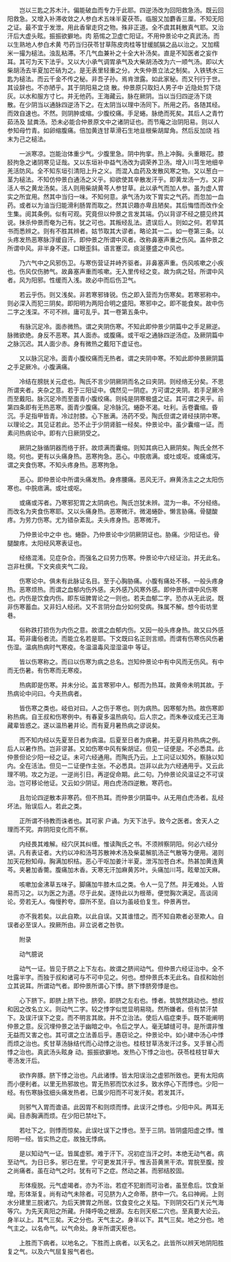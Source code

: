 <!-- { "loadSidebar": true } -->
　　岂以三匙之苏木汁。偏能破血而专力于此耶。四逆汤改为回阳救急汤。既云回阳救急。又增入补滞收敛之人参白术五味半夏茯苓。临服又加麝香三厘。不知无阳之证。最不宜于发泄。用此香窜走窍之物。殊非正道。全不虞其耗散真气耶。又治汗后大虚头眩。振振欲擗地。肉 筋惕之卫虚亡阳证。不用仲景论中之真武汤。而以生熟地人参白术黄 芍药当归茯苓甘草陈皮肉桂等甘缓腻膈之品以治之。又加糯米一撮为槌法。浊乱粘滞。不几气血兼补之十全大补汤矣。直是不知医者之妄作耳。其可为天下法乎。又以大小承气调胃承气及大柴胡汤改为六一顺气汤。即以大柴胡汤去半夏加芒硝为之。是无表里轻重之分。大失仲景立法之制矣。入铁锈水三匙为槌法。而云千金不传之秘。非吾子孙。焉肯泄露。如此家秘。而又刊行于世。其设辞也。不亦陋乎。其于阴阳易之烧 散。仲景原只取妇人男子中 近隐处剪下烧灰。以水和服方寸匕。并无他药。王海藏云。脉在厥阴。当以当归四逆汤下烧 散。在少阴当以通脉四逆汤下之。在太阴当以理中汤同下。所用之药。各随其经。而效自速也。不然。则阴肿或缩。少腹绞痛。手足蜷。脉绝而死矣。其后人之青竹茹汤及 鼠粪汤。恐未必能合仲景原文中之诸阴证也。而节庵之治阴阳易。则以人参知母竹青。如卵缩腹痛。倍加黄连甘草滑石生地韭根柴胡犀角。然后反加烧 裆末为己之槌法。

　　一派寒凉。岂能治体重少气。少腹里急。阴中拘挛。热上冲胸。头重眼花。膝胫拘急之诸阴寒见证哉。又以东垣补中益气汤改为调荣养卫汤。增入川芎生地细辛羌活防风。全不知东垣引清阳上升之义。而混入血药及发散风寒之物。又以葱白一茎为槌法。不知仿仲景白通汤之义乎。抑欲使其辛散发汗乎。即黄龙汤一方。又非活人书之黄龙汤矣。活人则用柴胡黄芩人参甘草。此以承气而加人参。虽为虚人胃实之所宜用。然其中当归一味。不知何意。承气汤为攻下胃实之气药。而忽加一血药。或者以为油当归能滑利肠胃而取之。然其识趣亦卑且陋矣。其后悔悟而改作全生集。阅其条例。似有可观。究竟但以仲景之言发其端。仍以背谬不经之臆见终其说。抹杀仲景而奄为己有。犹之可也。其叛经乱法。遗误后人。则如之何。若举其书而悉辨之。则有不胜其辨者。姑节取其大谬者。略论其一二。如一卷第三条。以头疼发热恶寒脉浮缓自汗。即仲景之所谓中风者。改称鼻塞声重之伤风。盖仲景之所谓中风。非半身不遂。口眼歪斜。语言蹇涩。痰涎壅盛之中风也。

　　乃六气中之风邪伤卫。与寒伤营证并峙齐驱者。非鼻塞声重。伤风咳嗽之小疾也。伤风仅伤肺气。故鼻塞声重而咳嗽。无入里传经之变。故为病之轻。所谓中风者。风为阳邪。性缓而入浅。故必中而后伤卫气。

　　若云乎伤。则又浅矣。非若寒邪锋锐。伤之即入营而为伤寒矣。若寒邪称中。则必深入而犯三阴矣。即阳明为两阳合明之盛阳。寒邪中之。即不能食矣。故中伤二字之浅深。不可不辨。庸可乱乎。其一卷第五条中。

　　有脉沉足冷。面赤微热。谓之夹阴伤寒。不知此即仲景少阴篇中之手足厥逆。脉微欲绝。身反不恶寒。其人面赤。或腹痛。或干呕之通脉四逆汤症。及厥阴篇中之脉沉迟。其人面少赤。身有微热之戴阳下虚证也。

　　又以脉沉足冷。面青小腹绞痛而无热者。谓之夹阴中寒。不知此即仲景厥阴篇之手足厥冷。小腹满痛。

　　冷结在膀胱关元症也。陶氏不言少阴厥阴而名之曰夹阴。则经络无分矣。不思所谓夹者。夹杂之意。若于三阳证中。偶然见一阴症。方可谓之夹阴。若手足厥冷而至戴阳。脉沉足冷而至面青小腹绞痛。则纯是阴寒极盛之证。其可谓之夹乎。前第四条即有无热恶寒。面青少腹痛。足冷脉沉。蜷卧不渴。吐利。舌卷囊缩。昏沉。手足指甲皆青。冷过肘膝。心下胀满。汤药不受。陶氏但谓之肾经挟阴中寒。以理论之。其见证若此。恐不止于少阴肾脏一经矣。仲景论中。虽少囊缩一证。而素问热病论中。即有六日厥阴受之。

　　厥阴之脉循阴器而络于肝。故烦满而囊缩。则知其病已入厥阴矣。陶氏全然不晓。何也。更有以头痛身热。恶寒拘急。恶心。中脘痞满。或吐或呕。或痛或泻。谓之夹食伤寒。不知头疼身热。恶寒拘急。

　　恶心。即仲景论中所谓头痛发热。身疼腰痛。恶风无汗。麻黄汤主之之太阳伤寒也。中脘痞满。或吐或呕。

　　或痛或泻者。乃寒邪犯胃之太阴病也。陶氏岂犹未辨。混为一串。不分经络。而改名为夹食伤寒耶。又以头痛身热。恶寒微汗。微渴蜷卧。懒言胁痛。骨腿酸疼。为劳力伤寒。尤为错杂紊乱。夫头疼身热。恶寒微汗。

　　乃仲景论中之中 也。蜷卧。乃仲景论中少阴厥阴证也。胁痛。少阳证也。骨腿酸疼。太阳经风寒表证也。

　　经络混淆。见症杂合。而强名之曰劳力伤寒。仲景论中六经证治。并无此名。岂非杜撰。下文夹痰夹气二段。

　　伤寒论中。俱未有此脉证名目。至于心胸胁痛。小腹有痛处不移。一般头疼身热。恶寒烦热。而谓之血郁内伤外感。夫外感乃风寒外感。即仲景所谓中风伤寒也。内伤是饮食内伤。即东垣脾胃论之一则也。若夫血郁二字。恐亦从无此说。既非伤寒蓄血。又非妇人经闭。又不言阴分血分如何受病。殊属不解。想今街坊里巷。

　　俗称跌打损伤为内伤之意。故谓之血郁内伤。又因一般头疼身热。故又曰外感耳。苟非庸俗者流。而能立名若是耶。下文既曰名正则言顺。而谓有伤寒伤风伤暑伤湿。温病热病时气寒疫。冬温温毒风湿湿温中 等证。

　　皆以伤寒称之。而曰以伤寒为病之总名。岂知仲景论中有中风而无伤风。有中 而无伤暑。有伤寒而无寒疫。

　　热病即是伤寒。并未分论。盖言寒邪中人。郁而为热耳。故黄帝未明其故。于热病论中问曰。今夫热病者。

　　皆伤寒之类也。岐伯对曰。人之伤于寒也。则为病热。因寒郁为热。故伤寒即称热病。自王叔和伤寒例中。有春夏多温热病句。后人宗之。而朱奉议成无己王海藏辈皆惑之。遂以温热暑并论。而有夏月暑热病之谬说矣。

　　而不知内经以先夏至日者为病温。后夏至日者为病暑。并无夏月称热病之例。后人以暑作热。岂非谬甚。又如伤寒中风有柴胡证。但见一证便是。不必悉具。此仲景但论少阳一经之证。未可六经通用。而陶氏乃云。上工问证以知外。察脉以知内。全在活法。但见一二证便作主张。不必悉具。岂非以此为六经通用乎。又云此理不明。攻之为逆。一逆尚引日。再逆促命期。此二句。乃仲景论风温证之不可误治。岂可移论他证。又云如少阴证。用白虎汤四逆散。寒药也。

　　且勿论四逆散本非寒药。但不热耳。而仲景少阴篇中。从无用白虎汤者。乱经坏法。贻误后人。若此之类。

　　正所谓不待教而诛者也。其可家 户诵。为天下法乎。致今之医者。舍天人之理而不究。弃阴阳变化而不察。

　　内经畏其难解。经穴厌其纠缠。惟读陶氏之书。不须辨察阴阳。何必六经分讲。凡有表证者。大约以冲和汤芎苏散神术汤及柴葛解肌汤正气散等为便用。渴则加天花粉知母。胸满加枳桔。恶心干呕加姜汁半夏。泄泻加苍白术。热甚加黄连黄芩。夹暑加香薷。腹痛加木香。天寒无汗加麻黄苏叶。头痛加川芎。眩晕加天麻。

　　咳嗽加金沸草五味子。脚痛加牛膝木瓜之类。令人一见了然。并无难处。人皆易而习之。以为医之为道。尽于此矣。遂恃此以为根蒂。便觉胸次满足。高谈阔论。旁若无人。侮慢矜夸。靡所不至。自以为虽岐伯复生。仲景再世。

　　亦不我若矣。以此自欺。以此自误。又其谁惜之。而不知自欺者必至欺人。自误者必至误人。揆厥所由。非立说者之咎欤。

　　附录

　　动气臆说

　　动气一证。皆见于脐之上下左右。故谓之脐间动气。但仲景六经证治中。全不吐露半字。而独于叔和诸可与不可中见之。何也。想仲景氏本无此名。自叔和始创立其说耳。所谓动气者。即仲景所谓心下悸。脐下悸脐旁悸是也。

　　心下脐下。即脐上脐下也。脐旁。即脐之左右也。悸者。筑筑然跳动也。想叔和因之改名立义。则动气二字。较之悸字似觉显明易晓。然所嫌者。但有禁汗禁下。及误汗误下之变。而不明言其故。并不立治法。使后人临症束手。既不能阐明仲景之意。反沉埋仲景之法于幽暗之中。令后之学人。毫无罅缝可寻。是所谓非惟无益而又害之也。其可谓之立法善后乎。愚窃论之。仲景论中。如小建中汤心中悸而烦之治也。炙甘草汤脉结代而心动悸之治也。桂枝甘草汤发汗过多。叉手冒心而悸之治也。真武汤头眩身 动。振振欲擗地。发热心下悸之治也。茯苓桂枝甘草大枣汤发汗后。

　　欲作奔豚。脐下悸之治也。凡此诸悸。皆太阳误治之虚邪所致也。更有太阳病而小便利者。以里无热邪故也。胃无热邪而饮水过多。致水停心下而悸也。少阳一经。有伤寒脉弦细头痛发热者。已属少阳而不可发汗矣。若发其汗。

　　则邪气入胃而谵语。此因胃不和则烦而悸。此误汗之悸也。少阳中风。两耳无闻。目赤胸满而烦。在少阳已禁吐下。

　　若吐下之。则悸而惊矣。此误吐误下之悸也。至于三阴。皆阴盛阳虚之悸。惟阳明一经。皆实热之症。故独无悸病。

　　是以知动气一证。皆属虚邪。难于汗下。况初症当汗之时。本绝无动气者。病至动气。为日已多。邪已在里。宁可更发其汗乎。惟舌苔黄黑干浓。胃脘至腹。按之尚痛者。虽在动气之时。犹有可下之症。然动之甚。而邪结胶固。

　　形体瘦脱。元气虚竭者。亦为不治。若症不犯剧而可治者。虽至愈后。饮食渐增。形体渐复。尚有动气未除者。可见脐为人之命蒂。脐中一穴。名曰神阙。上则水分建里三脘诸穴。为后天脾胃之所居。饮食变化之关隘。下则阴交石门关元气海等穴。为先天真阳之所藏。升降呼吸之根源。左右则天枢二穴也。至真要大论云。身半以上。其气三矣。天之分也。天气主之。身半以下。其气三矣。地之分也。地气主之。以名命气。以气命处。身半所谓天枢也。

　　上胜而下病者。以地名之。下胜而上病者。以天名之。此皆所以辨天地阴阳胜复之气。以及六气屈复报气者也。

